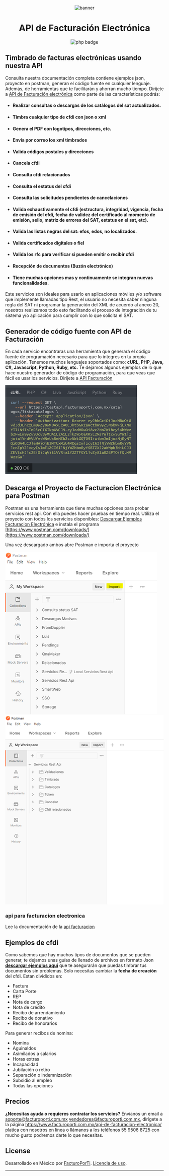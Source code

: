 <div align="center">

![banner](GitHub.png)

# API de Facturación Electrónica

![php badge](subtitulo-badge.png)

</div>

## Timbrado de facturas electrónicas usando nuestra API


Consulta nuestra documentación completa contiene ejemplos json, proyecto en postman, generan el código fuente en cualquier lenguaje. Además, de  herramientas que te facilitarán y ahorran mucho tiempo. Diríjete a [API de Facturación electrónica](https://developers.facturoporti.com.mx/reference/api-facturacion-electronica) como parte de las características podrás:

- #### Realizar consultas o descargas de los catálogos del sat actualizados.
- #### Timbra cualquier tipo de cfdi con json o xml
- #### Genera el PDF con logotipos, direcciones, etc.
- #### Envía por correo los xml timbrados
- #### Valida códigos postales y direcciones
- #### Cancela cfdi
- #### Consulta cfdi relacionados
- #### Consulta el estatus del cfdi
- #### Consulta las solicitudes pendientes de cancelaciones
- #### Valida exhaustivamente el cfdi (estructura, integridad, vigencia, fecha de emisión del cfdi, fecha de validez del certificado al momento de emisión, sello, matriz de errores del SAT, estatus en el sat, etc).
- #### Valida las listas negras del sat: efos, edos, no localizados.
- #### Valida certificados digitales o fiel
- #### Valida los rfc para verificar si pueden emitir o recibir cfdi
- #### Recepción de documentos (Buzón electrónico)
- #### Tiene muchas opciones mas y continuamente se integran nuevas funcionalidades.

Este servicios son ideales para usarlo en aplicaciones móviles y/o software que implemente llamadas tipo Rest, el usuario no necesita saber ninguna regla del SAT ni programar la generación del XML de acuerdo al anexo 20, nosotros realizamos todo esto facilitando el proceso de integración de tu sistema y/o aplicación para cumplir con lo que solicita el SAT.


## Generador de código fuente con API de Facturación

En cada servicio encontraras una herramienta que generará el código fuente de programación necesario para que lo integres en tu propia aplicación. Tenemos muchos lenguajes soportados como: **cURL, PHP, Java, C#, Javascript, Python, Ruby, etc.** Te dejamos algunos ejemplos de lo que hace nuestro generador de código de programación, para que veas que fácil es usar los servicios. Diríjete a [API Facturación](https://developers.facturoporti.com.mx/reference/facturacion-electronica-codigo-fuente) 

![C# badge](cURL.PNG)

## Descarga el Proyecto de Facturacion Electrónica para Postman

Postman es una herramienta que tiene muchas opciones para probar servicios rest api. Con ella puedes hacer pruebas en tiempo real. Utiliza el proyecto con todos los servicios disponibles: [Descargar Ejemplos Facturacion Electrónica](https://software.facturoporti.com.mx/TaaS/Json/Api/FacturoPorTi-RestApi.zip) e instala el programa  [https://www.postman.com/downloads/](https://www.postman.com/downloads/) 

Una vez descargado ambos abre Postman e importa el proyecto

![C# badge](Importar.PNG)
![C# badge](importado.png)

 
### api para facturacion electronica 
Lee la documentación de la 
[api facturacion](https://developers.facturoporti.com.mx/reference/api-facturacion-electronica)

## Ejemplos de cfdi

Como sabemos que hay muchos tipos de documentos que se pueden generar, te dejamos unas guías de llenado de archivos en formato Json  **[descargar ejemplos aquí](https://software.facturoporti.com.mx/TaaS/Json/Api/Ejemplos.zip)** que te asegurarán que puedas timbrar tus documentos sin problemas. Solo necesitas cambiar la **fecha de creación** del cfdi. Estan divididos en:

  * Factura
  * Carta Porte
  * REP
  * Nota de cargo
  * Nota de crédito
  * Recibo de arrendamiento
  * Recibo de donativo
  * Recibo de honorarios
 
Para generar recibos de nomina:

  * Nomina 
  * Aguinaldos
  * Asimilados a salarios
  * Horas extras
  * Incapacidad
  * Jubilación o retiro
  * Separación o indemnización
  * Subsidio al empleo
  * Todas las opciones

## Precios

**¿Necesitas ayuda o requieres contratar los servicios?** Envíanos un email a soporte@facturoporti.com.mx vendedores@facturoporti.com.mx, dirígete a la página https://www.facturoporti.com.mx/api-de-facturacion-electronica/ platica con nosotros en línea o llámanos a los teléfonos 55 9506 8725 con mucho gusto podremos darte lo que necesitas. 

## License

Desarrollado en México por [FacturoPorTi](https://www.FacturoPorTi.com.mx). [Licencia de uso](https://github.com/facturoporti/api-de-facturacion-electronica/blob/master/LICENSE).
****
